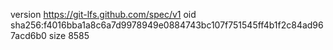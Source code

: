 version https://git-lfs.github.com/spec/v1
oid sha256:f4016bba1a8c6a7d9978949e0884743bc107f751545ff4b1f2c84ad967acd6b0
size 8585
